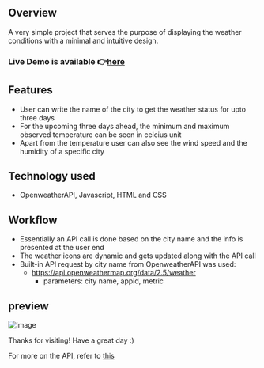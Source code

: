 ## Overview
A very simple project that serves the purpose of displaying the weather conditions with a minimal and intuitive design.

### Live Demo is available 👉[here](https://weather-cast-nblb.onrender.com/)

## Features
- User can write the name of the city to get the weather status for upto three days
- For the upcoming three days ahead, the minimum and maximum observed temperature can be seen in celcius unit
- Apart from the temperature user can also see the wind speed and the humidity of a specific city

## Technology used
- OpenweatherAPI, Javascript, HTML and CSS

## Workflow
- Essentially an API call is done based on the city name and the info is presented at the user end
- The weather icons are dynamic and gets updated along with the API call
- Built-in API request by city name from OpenweatherAPI was used:
    - https://api.openweathermap.org/data/2.5/weather
       - parameters: city name, appid, metric
  
## preview
![image](https://github.com/raiyan22/weather-cast/assets/58294098/edf82977-f8a2-4511-8bf6-4d1b0ba03e39)

Thanks for visiting! Have a great day :) 


For more on the API, refer to [this](https://openweathermap.org/current#:~:text=for%20this%20functionality.-,Built%2Din%20API%20request%20by%20city%20name,-You%20can%20call)
